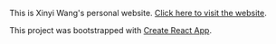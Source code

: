 This is Xinyi Wang's personal website.
[Click here to visit the website](https://wxyelaine.github.io/wxy_space/).

This project was bootstrapped with [Create React App](https://github.com/facebook/create-react-app).
